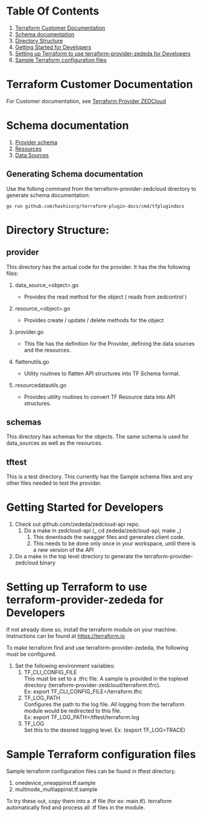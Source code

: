 # Table Of Contents
1. [Terraform Customer Documentation](#Terraform-Customer-Documentation)
2. [Schema documentation](#Schema-documentation)
3. [Directory Structure](#Directory-Structure)
4. [Getting Started for Developers](#Getting-Started-for-Developers)
5. [Setting up Terraform to use terraform-provider-zededa for Developers](#Setting-up-Terraform-to-use-terraform-provider-zededa-for-Developers)
6. [Sample Terraform configuration files](#Sample-Terraform-configuration-files)

# Terraform Customer Documentation
For Customer documentation, see [Terraform Provider ZEDCloud](https://app.gitbook.com/@information-experience-zededa/s/zedcontrol/terraform-provider-zedcloud/terraform-provider-zedcloud)

# Schema documentation
1. [Provider schema](https://github.com/zededa/terraform-provider-zedcloud/blob/main/docs/index.md)
2. [Resources](https://github.com/zededa/terraform-provider-zedcloud/tree/main/docs/resources)
3. [Data Sources](https://github.com/zededa/terraform-provider-zedcloud/tree/main/docs/data-sources)

## Generating Schema documentation
Use the follong command from the terraform-provider-zedcloud directory to generate
schema documentation:

```
go run github.com/hashicorp/terraform-plugin-docs/cmd/tfplugindocs
```

# Directory Structure:
## provider
This directory has the actual code for the provider. It has the the following files:
1. data_source_\<object\>.go
    - Provides the read method for the object ( reads from zedcontrol )

2. resource_\<object\>.go
    - Provides create / update / delete methods for the object

3. provider.go
    - This file has the definition for the Provider, defining the data sources
      and the resources.

4. flattenutils.go
    - Utility routines to flatten API structures into TF Schema format.

5. resourcedatautils.go
    - Provides utility routines to convert TF Resource data into API structures.

## schemas
This directory has schemas for the objects. The same schema is used for data_sources
as well as the resources.

## tftest
This is a test directory. This currently has the Sample schema files and any other
files needed to test the provider.

# Getting Started for Developers
1. Check out github.com/zededa/zedcloud-api repo.
   1. Do a make in zedcloud-api (_ cd zededa/zedcloud-api; make _)
        1. This downloads the swagger files and generates client code.
        2. This needs to be done only once in your workspace, until there is a new
            version of the API
2. Do a make in the top level directory to generate the terraform-provider-zedcloud binary

# Setting up Terraform to use terraform-provider-zededa for Developers

If not already done so, install the terraform module on your machine. Instructions
can be found at https://terraform.io

To make terraform find and use terraform-provider-zededa, the following must be configured.

1. Set the following environment variables:
    1. TF_CLI_CONFIG_FILE  
        This must be set to a .tfrc file. A sample is provided in the toplevel
        directory (terraform-provider-zedcloud/terraform.tfrc).  
        Ex: export TF_CLI_CONFIG_FILE=<path-to-terraform-provider-zedcloud>/terraform.tfrc
    2. TF_LOG_PATH  
         Configures the path to the log file. All logging from the terraform module
         would be redirected to this file.  
         Ex: export TF_LOG_PATH=<path-to-terraform-provider-zedcloud>/tftest/terraform.log
    3. TF_LOG  
         Set this to the desired logging level. Ex: (export TF_LOG=TRACE)

# Sample Terraform configuration files
Sample terraform configuration files can be found in tftest directory.
1. onedevice_oneappinst.tf.sample
2. multinode_multiappinst.tf.sample

To try these out, copy them into a .tf file (for ex: main.tf). terraform automatically
find and process all .tf files in the module.
